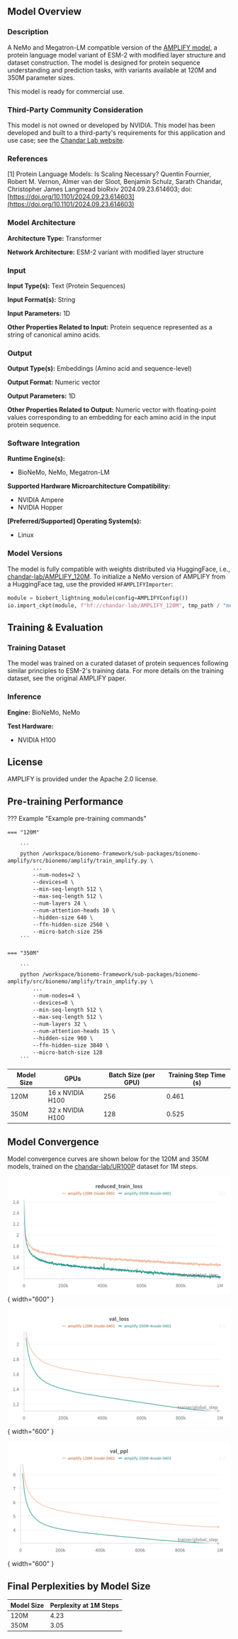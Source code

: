 ## Model Overview

### Description

A NeMo and Megatron-LM compatible version of the [AMPLIFY model](https://www.biorxiv.org/content/10.1101/2024.09.23.614603v1),
a protein language model variant of ESM-2 with modified layer structure and dataset construction. The model is designed
for protein sequence understanding and prediction tasks, with variants available at 120M and 350M parameter sizes.

This model is ready for commercial use.

### Third-Party Community Consideration

This model is not owned or developed by NVIDIA. This model has been developed and built to a third-party's requirements
for this application and use case; see the [Chandar Lab website](https://chandar-lab.github.io/).

### References

[1] Protein Language Models: Is Scaling Necessary? Quentin Fournier, Robert M. Vernon, Almer van der Sloot, Benjamin
Schulz, Sarath Chandar, Christopher James Langmead bioRxiv 2024.09.23.614603; doi:
[https://doi.org/10.1101/2024.09.23.614603](https://doi.org/10.1101/2024.09.23.614603)

### Model Architecture

**Architecture Type:** Transformer

**Network Architecture:** ESM-2 variant with modified layer structure

### Input

**Input Type(s):** Text (Protein Sequences)

**Input Format(s):** String

**Input Parameters:** 1D

**Other Properties Related to Input:** Protein sequence represented as a string of canonical amino acids.

### Output

**Output Type(s):** Embeddings (Amino acid and sequence-level)

**Output Format:** Numeric vector

**Output Parameters:** 1D

**Other Properties Related to Output:** Numeric vector with floating-point values corresponding to an embedding for each amino acid in the input protein sequence.

### Software Integration

**Runtime Engine(s):**

- BioNeMo, NeMo, Megatron-LM

**Supported Hardware Microarchitecture Compatibility:**

- NVIDIA Ampere
- NVIDIA Hopper

**[Preferred/Supported] Operating System(s):**

- Linux

### Model Versions

The model is fully compatible with weights distributed via HuggingFace, i.e.,
[chandar-lab/AMPLIFY_120M](https://huggingface.co/chandar-lab/AMPLIFY_120M). To initialize a NeMo version of AMPLIFY
from a HuggingFace tag, use the provided `HFAMPLIFYImporter`:

```python
module = biobert_lightning_module(config=AMPLIFYConfig())
io.import_ckpt(module, f"hf://chandar-lab/AMPLIFY_120M", tmp_path / "nemo_checkpoint")
```

## Training & Evaluation

### Training Dataset

The model was trained on a curated dataset of protein sequences following similar principles to ESM-2's training data.
For more details on the training dataset, see the original AMPLIFY paper.

### Inference

**Engine:** BioNeMo, NeMo

**Test Hardware:**

- NVIDIA H100

## License

AMPLIFY is provided under the Apache 2.0 license.

## Pre-training Performance

??? Example "Example pre-training commands"

````
=== "120M"

    ```
    python /workspace/bionemo-framework/sub-packages/bionemo-amplify/src/bionemo/amplify/train_amplify.py \
        ...
        --num-nodes=2 \
        --devices=8 \
        --min-seq-length 512 \
        --max-seq-length 512 \
        --num-layers 24 \
        --num-attention-heads 10 \
        --hidden-size 640 \
        --ffn-hidden-size 2560 \
        --micro-batch-size 256
    ```

=== "350M"

    ```
    python /workspace/bionemo-framework/sub-packages/bionemo-amplify/src/bionemo/amplify/train_amplify.py \
        ...
        --num-nodes=4 \
        --devices=8 \
        --min-seq-length 512 \
        --max-seq-length 512 \
        --num-layers 32 \
        --num-attention-heads 15 \
        --hidden-size 960 \
        --ffn-hidden-size 3840 \
        --micro-batch-size 128
    ```
````

| Model Size | GPUs             | Batch Size (per GPU) | Training Step Time (s) |
| ---------- | ---------------- | -------------------- | ---------------------- |
| 120M       | 16 x NVIDIA H100 | 256                  | 0.461                  |
| 350M       | 32 x NVIDIA H100 | 128                  | 0.525                  |

## Model Convergence

Model convergence curves are shown below for the 120M and 350M models, trained on the [chandar-lab/UR100P](https://huggingface.co/datasets/chandar-lab/UR100P/tree/main) dataset for 1M steps.

<div class="grid grid-cols-3" markdown>

![AMPLIFY Pre-training Training Loss](../assets/images/amplify/training_loss.png){ width="600" }

![AMPLIFY Pre-training Validation Loss](../assets/images/amplify/validation_loss.png){ width="600" }

![AMPLIFY Pre-training Validation Perplexity](../assets/images/amplify/validation_ppl.png){ width="600" }

</div>

## Final Perplexities by Model Size

| Model Size | Perplexity at 1M Steps |
| ---------- | ---------------------- |
| 120M       | 4.23                   |
| 350M       | 3.05                   |
